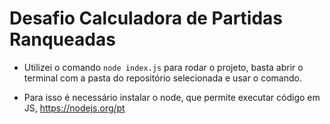 # Desafio Calculadora de Partidas Ranqueadas

- Utilizei o comando `node index.js` para rodar o projeto, basta abrir o terminal com a pasta
do repositório selecionada e usar o comando.

- Para isso é necessário instalar o node, que permite executar código em JS, <a>https://nodejs.org/pt</a>